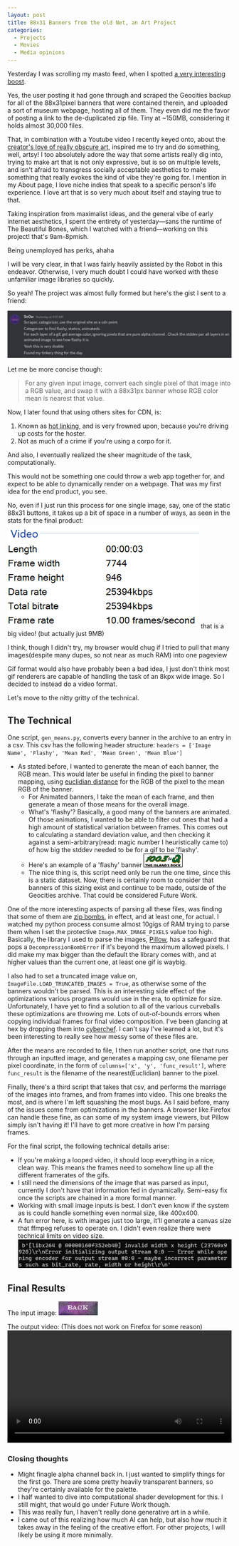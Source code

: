 ```yaml
---
layout: post
title: 88x31 Banners from the old Net, an Art Project
categories:
  - Projects
  - Movies
  - Media opinions
---
```



Yesterday I was scrolling my masto feed, when I spotted [a very interesting boost](https://kolektiva.social/@booters/112039018979714833).

Yes, the user posting it had gone through and scraped the Geocities backup for all of the 88x31pixel banners that were contained therein, and uploaded a sort of museum webpage, hosting all of them. They even did me the favor of posting a link to the de-duplicated zip file. Tiny at ~150MB, considering it holds almost 30,000 files.

That, in combination with a Youtube video I recently keyed onto, about the [creator's love of really obscure art](https://www.youtube.com/watch?v=d_n_gmINZTI), inspired me to try and do something, well, artsy! I too absolutely adore the way that some artists really dig into, trying to make art that is not only expressive, but is so on multiple levels, and isn't afraid to transgress socially acceptable aesthetics to make something that really evokes the kind of vibe they're going for. I mention in my About page, I love niche indies that speak to a specific person's life experience. I love art that is so very much about itself and staying true to that.

Taking inspiration from maximalist ideas, and the general vibe of early internet aesthetics, I spent the entirety of yesterday—sans the runtime of The Beautiful Bones, which I watched with a friend—working on this project! that's 9am-8pmish. 

Being unemployed has perks, ahaha

I will be very clear, in that I was fairly heavily assisted by the Robot in this endeavor. Otherwise, I very much doubt I could have worked with these unfamiliar image libraries so quickly.

So yeah! The project was almost fully formed but here's the gist I sent to a friend:

![me gisting in discord](/assets/Pasted%20image%2020240306151532.png)

Let me be more concise though:
>For any given input image, convert each single pixel of that image into a RGB value, and swap it with a 88x31px banner whose RGB color mean is nearest that value.

Now, I later found that using others sites for CDN, is:

1. Known as [hot linking](https://en.wikipedia.org/wiki/Inline_linking), and is very frowned upon, because you're driving up costs for the hoster.
2. Not as much of a crime if you're using a corpo for it.

And also, I eventually realized the sheer magnitude of the task, computationally.

This would not be something one could throw a web app together for, and expect to be able to dynamically render on a webpage. That was my first idea for the end product, you see.

No, even if I just run this process for one single image, say, one of the static 88x31 buttons, it takes up a bit of space in a number of ways, as seen in the stats for the final product:
![final video dimensions](/assets/Pasted%20image%2020240306151927.png)
that is a big video! (but actually just 9MB)

I think, though I didn't try, my browser would chug if I tried to pull that many images(despite many dupes, so not near as much RAM) into one pageview

Gif format would also have probably been a bad idea, I just don't think most gif renderers are capable of handling the task of an 8kpx wide image. So I decided to instead do a video format.

Let's move to the nitty gritty of the technical.

## The Technical
One script, `gen_means.py`, converts every banner in the archive to an entry in a csv. This csv has the following header structure: `headers = ['Image Name', 'Flashy', 'Mean Red', 'Mean Green', 'Mean Blue']`

- As stated before, I wanted to generate the mean of each banner, the RGB mean. This would later be useful in finding the pixel to banner mapping, using [euclidian distance](https://en.wikipedia.org/wiki/Euclidean_distance) for the RGB of the pixel to the mean RGB of the banner.
	- For Animated banners, I take the mean of each frame, and then generate a mean of those means for the overall image.
	- What's 'flashy'? Basically, a good many of the banners are animated. Of those animations, I wanted to be able to filter out ones that had a high amount of statistical variation between frames. This comes out to calculating a standard deviation value, and then checking it against a semi-arbitrary(read: magic number I heuristically came to) of how big the stddev needed to be for a gif to be 'flashy'. 
	- Here's an example of a 'flashy' banner
	 ![a flashy banner](/assets/banner.gif)
	- The nice thing is, this script need only be run the one time, since this is a static dataset. Now, there is certainly room to consider that banners of this sizing exist and continue to be made, outside of the Geocities archive. That could be considered Future Work.

One of the more interesting aspects of parsing all these files, was finding that some of them are [zip bombs](https://en.wikipedia.org/wiki/Zip_bomb), in effect, and at least one, for actual. I watched my python process consume almost 10gigs of RAM trying to parse them when I set the protective `Image.MAX_IMAGE_PIXELS` value too high. Basically, the library I used to parse the images, [Pillow](https://pillow.readthedocs.io/en/stable/), has a safeguard that pops a `DecompressionBombError` if it's beyond the maximum allowed pixels. I did make my max bigger than the default the library comes with, and at higher values than the current one, at least one gif is waybig.

I also had to set a truncated image value on, `ImageFile.LOAD_TRUNCATED_IMAGES = True`, as otherwise some of the banners wouldn't be parsed. This is an interesting side effect of the optimizations various programs would use in the era, to optimize for size. Unfortunately, I have yet to find a solution to all of the various curveballs these optimizations are throwing me. Lots of out-of-bounds errors when copying individual frames for final video composition. I've been glancing at hex by dropping them into [cyberchef](https://gchq.github.io/CyberChef/). I can't say I've learned a lot, but it's been interesting to really see how messy some of these files are.

After the means are recorded to file, I then run another script, one that runs through an inputted image, and generates a mapping csv, one filename per pixel coordinate, in the form of `columns=['x', 'y', 'func_result']`, where `func_result` is the filename of the nearest(Euclidian) banner to the pixel. 

Finally, there's a third script that takes that csv, and performs the marriage of the images into frames, and from frames into video. This one breaks the most, and is where I'm left squashing the most bugs. As I said before, many of the issues come from optimizations in the banners. A browser like Firefox can handle these fine, as can some of my system image viewers, but Pillow simply isn't having it! I'll have to get more creative in how I'm parsing frames.

For the final script, the following technical details arise:
- If you're making a looped video, it should loop everything in a nice, clean way. This means the frames need to somehow line up all the different framerates of the gifs.
- I still need the dimensions of the image that was parsed as input, currently I don't have that information fed in dynamically. Semi-easy fix once the scripts are chained in a more formal manner.
- Working with small image inputs is best. I don't even know if the system as is could handle something even normal size, like 400x400.
- A fun error here, is with images just too large, it'll generate a canvas size that ffmpeg refuses to operate on. I didn't even realize there were technical limits on video size. ![](/assets/Pasted%20image%2020240306194035.png)

## Final Results
The input image:
![](/assets/acraker2001_back_button.jpg)


The output video:
(This does not work on Firefox for some reason)
<video width="100%" height="auto" controls><source src="https://raw.githubusercontent.com/JohnnySn0w/8831-collager/main/output_video.mp4" type="video/mp4"/>Your browser does not support the video tag.</video>
### Closing thoughts
- Might finagle alpha channel back in. I just wanted to simplify things for the first go. There are some pretty heavily transparent banners, so they're certainly available for the palette.
- I half wanted to dive into computational shader development for this. I still might, that would go under Future Work though.
- This was really fun, I haven't really done generative art in a while.
- I came out of this realizing how much AI can help, but also how much it takes away in the feeling of the creative effort. For other projects, I will likely be using it more minimally. 

